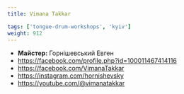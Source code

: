 ```yaml
---
title: Vimana Takkar

tags: ['tongue-drum-workshops', 'kyiv']
weight: 912
---
```



- **Майстер:** Горнішевський Евген
- https://facebook.com/profile.php?id=100011467414116
- https://facebook.com/VimanaTakkar
- https://instagram.com/hornishevsky
- https://youtube.com/@vimanatakkar

